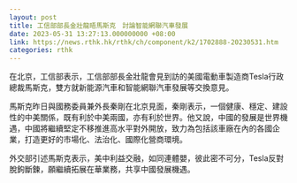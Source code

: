 ```yaml
---
layout: post
title: 工信部部長金壯龍晤馬斯克　討論智能網聯汽車發展
date: 2023-05-31 13:27:13.000000000 +08:00
link: https://news.rthk.hk/rthk/ch/component/k2/1702888-20230531.htm
categories: rthk
---
```


在北京，工信部表示，工信部部長金壯龍會見到訪的美國電動車製造商Tesla行政總裁馬斯克，雙方就新能源汽車和智能網聯汽車發展等交換意見。

馬斯克昨日與國務委員兼外長秦剛在北京見面，秦剛表示，一個健康、穩定、建設性的中美關係，既有利於中美兩國，亦有利於世界。他又說，中國的發展是世界機遇，中國將繼續堅定不移推進高水平對外開放，致力為包括該車廠在內的各國企業，打造更好的市場化、法治化、國際化營商環境。

外交部引述馬斯克表示，美中利益交融，如同連體嬰，彼此密不可分，Tesla反對脫鉤斷鍊，願繼續拓展在華業務，共享中國發展機遇。

